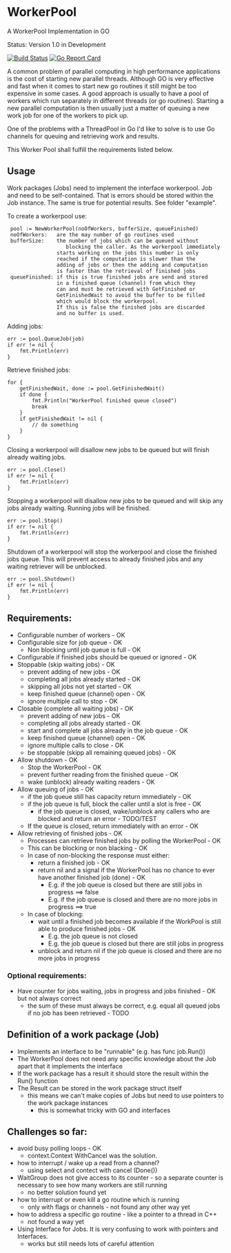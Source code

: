 # WorkerPool
A WorkerPool Implementation in GO

Status: Version 1.0 in Development

[![Build Status](https://travis-ci.org/frankkopp/WorkerPool.svg?branch=master)](https://travis-ci.org/frankkopp/WorkerPool)
[![Go Report Card](https://goreportcard.com/badge/github.com/frankkopp/WorkerPool)](https://goreportcard.com/report/github.com/frankkopp/WorkerPool)

A common problem of parallel computing in high performance applications is the cost of starting new parallel threads.
Although GO is very effective and fast when it comes to start new go routines it still might be too expensive in some cases.
A good approach is usually to have a pool of workers which run separately in different threads (or go routines). Starting a 
new parallel computation is then usually just a matter of queuing a new work job for one of the workers to pick up. 

One of the problems with a ThreadPool in Go I'd like to solve is to use Go channels for queuing and retrieving work and 
results.

This Worker Pool shall fulfill the requirements listed below. 

## Usage
Work packages (Jobs) need to implement the interface workerpool. Job
 and need to be self-contained. That is errors should be stored within
 the Job instance. The same is true for potential results.
 See folder "example". 

To create a workerpool use:
```
 pool := NewWorkerPool(noOfWorkers, bufferSize, queueFinished)
 noOfWorkers:   are the may number of go routines used
 bufferSize:    the number of jobs which can be queued without
	               blocking the caller. As the workerpool immediately
                starts working on the jobs this number is only
                reached if the computation is slower than the 
                adding of jobs or then the adding and computation 
                is faster than the retrieval of finished jobs
 queueFinished: if this is true finished jobs are send and stored 
                in a finished queue (channel) from which they 
                can and must be retrieved with GetFinished or 
                GetFinishedWait to avoid the buffer to be filled
                which would block the workerpool.
                If this is false the finished jobs are discarded
                and no buffer is used.
```
Adding jobs:
```
err := pool.QueueJob(job)
if err != nil {
    fmt.Println(err)
}
```
Retrieve finished jobs:
```
for {
    getFinishedWait, done := pool.GetFinishedWait()
    if done {
        fmt.Println("WorkerPool finished queue closed")
        break
    }
    if getFinishedWait != nil {
        // do something
    }
}
```
Closing a workerpool will disallow new jobs to be queued but will finish already waiting jobs. 
```
err := pool.Close()
if err != nil {
    fmt.Println(err)
}
```
Stopping a workerpool will disallow new jobs to be queued and will skip any jobs already waiting. 
Running jobs will be finished.  
```
err := pool.Stop()
if err != nil {
    fmt.Println(err)
}
```
Shutdown of a workerpool will stop the workerpool and close the finished jobs queue.
This will prevent access to already finished jobs and any waiting retriever will be
unblocked.  
```
err := pool.Shutdown()
if err != nil {
    fmt.Println(err)
}
```

## Requirements:
* Configurable number of workers - OK
* Configurable size for job queue - OK
    * Non blocking until job queue is full - OK
* Configurable if finished jobs should be queued or ignored - OK
* Stoppable (skip waiting jobs) - OK
    * prevent adding of new jobs - OK
    * completing all jobs already started - OK
    * skipping all jobs not yet started - OK
    * keep finished queue (channel) open  - OK
    * ignore multiple call to stop - OK
* Closable (complete all waiting jobs) - OK
    * prevent adding of new jobs - OK
    * completing all jobs already started - OK
    * start and complete all jobs already in the job queue - OK
    * keep finished queue (channel) open - OK
    * ignore multiple calls to close - OK
    * be stoppable (skipp all remaining queued jobs) - OK
* Allow shutdown - OK
    * Stop the WorkerPool - OK
    * prevent further reading from the finished queue - OK
    * wake (unblock) already waiting readers - OK
* Allow queuing of jobs - OK
    * if the job queue still has capacity return immediately - OK
    * if the job queue is full, block the caller until a slot is free - OK
        * if the job queue is closed, wake/unblock any callers who are blocked and return an error - TODO/TEST
    * If the queue is closed, return immediately with an error - OK
* Allow retrieving of finished jobs - OK
    * Processes can retrieve finished jobs by polling the WorkerPool - OK
    * This can be blocking or non blacking - OK
    * In case of non-blocking the response must either:
        * return a finished job - OK
        * return nil and a signal if the WorkerPool has no chance to ever have another finished job (done) - OK
            * E.g. if the job queue is closed but there are still jobs in progress ==> false
            * E.g. if the job queue is closed and there are no more jobs in progress ==> true
    * In case of blocking:
        * wait until a finished job becomes available if the WorkPool is still able to produce finished jobs - OK
            * E.g. the job queue is not closed
            * E.g. the job queue is closed but there are still jobs in progress
        * unblock and return nil if the job queue is closed and there are no more jobs in progress

### Optional requirements:
* Have counter for jobs waiting, jobs in progress and jobs finished - OK but not always correct
    * the sum of these must always be correct, e.g. equal all queued jobs if no job has been retrieved - TODO

## Definition of a work package (Job)
* Implements an interface to be "runnable" (e.g. has func job.Run())
* The WorkerPool does not need any specific knowledge about the Job apart that it implements the interface
* If the work package has a result it should store the result within the Run() function
* The Result can be stored in the work package struct itself
    * this means we can't make copies of Jobs but need to use pointers to the work package instances
        * this is somewhat tricky with GO and interfaces

## Challenges so far:
* avoid busy polling loops - OK 
    * context.Context WithCancel was the solution.
* how to interrupt / wake up a read from a channel?
    * using select and contect with cancel (Done()) 
* WaitGroup does not give access to its counter - so a separate counter is necessary to see how many workers are still running
    * no better solution found yet
* how to interrupt or even kill a go routine which is running
    * only with flags or channels - not found any other way yet
* how to address a specific go routine - like a pointer to a thread in C++
    * not found a way yet 
* Using Interface for Jobs. It is very confusing to work with pointers and Interfaces.
    * works but still needs lots of careful attention  
    




  
